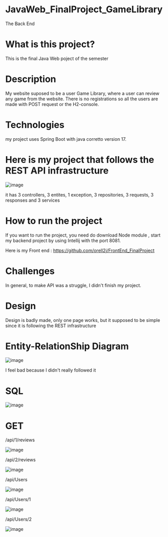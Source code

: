 # JavaWeb_FinalProject_GameLibrary

The Back End

# What is this project?
This is the final Java Web poject of the semester

# Description

My website suposed to be a user Game Library, where a user can review any game from the website.
There is no registrations so all the users are made with POST request or the H2-console.

# Technologies

my project uses Spring Boot with java corretto version 17.



# Here is my project that follows the REST API infrastructure 

![image](https://user-images.githubusercontent.com/119423256/209458229-8d511aa5-5669-4b7c-af90-35b1eb158b19.png)

it has 3 controllers, 3 entites, 1 exception, 3 repositories, 3 requests, 3 responses and 3 services


# How to run the project

If you want to run the project, you need do download Node module , start my backend project by using Intellij with the port 8081.

Here is my Front end : https://github.com/orell2j/FrontEnd_FinalProject

# Challenges

In general, to make API was a struggle, I didn't finish my project.

# Design

Design is badly made, only one page works, but it supposed to be simple since it is following the REST infrastructure

# Entity-RelationShip Diagram
![image](https://user-images.githubusercontent.com/119423256/209458517-f1c6ef9b-6a34-42da-bfde-b00195c7c523.png)

I feel bad because I didn't really followed it

# SQL 
![image](https://user-images.githubusercontent.com/119423256/209458572-caf9a2a4-de5e-40b4-b938-61582e94023a.png)



# GET 


/api/1/reviews

![image](https://user-images.githubusercontent.com/119423256/209458757-c74440d0-2fe9-4c5c-84ac-a0b4fc554039.png)



/api/2/reviews

![image](https://user-images.githubusercontent.com/119423256/209458761-20844556-e188-4199-ae14-5347a711ef54.png)



/api/Users

![image](https://user-images.githubusercontent.com/119423256/209458773-97dab34d-f9ba-456e-986a-49d9500ecb16.png)



/api/Users/1

![image](https://user-images.githubusercontent.com/119423256/209458800-f9482f34-94b6-4c0b-99c6-d623e740e217.png)



/api/Users/2

![image](https://user-images.githubusercontent.com/119423256/209458807-46302819-53f1-487c-a81e-551a9f13d1a6.png)





